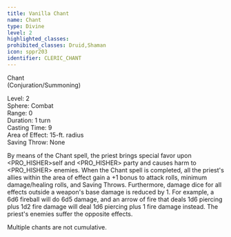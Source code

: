 ```yaml
---
title: Vanilla Chant
name: Chant
type: Divine
level: 2
highlighted_classes: 
prohibited_classes: Druid,Shaman
icon: sppr203
identifier: CLERIC_CHANT
---
```

Chant  
(Conjuration/Summoning)  
  
Level: 2  
Sphere: Combat   
Range: 0   
Duration: 1 turn  
Casting Time: 9   
Area of Effect: 15-ft. radius   
Saving Throw: None   
  
By means of the Chant spell, the priest brings special favor upon &lt;PRO_HISHER&gt;self and &lt;PRO_HISHER&gt; party and causes harm to &lt;PRO_HISHER&gt; enemies. When the Chant spell is completed, all the priest's allies within the area of effect gain a +1 bonus to attack rolls, minimum damage/healing rolls, and Saving Throws. Furthermore, damage dice for all effects outside a weapon's base damage is reduced by 1. For example, a 6d6 fireball will do 6d5 damage, and an arrow of fire that deals 1d6 piercing plus 1d2 fire damage will deal 1d6 piercing plus 1 fire damage instead. The priest's enemies suffer the opposite effects.  
  
Multiple chants are not cumulative.  
